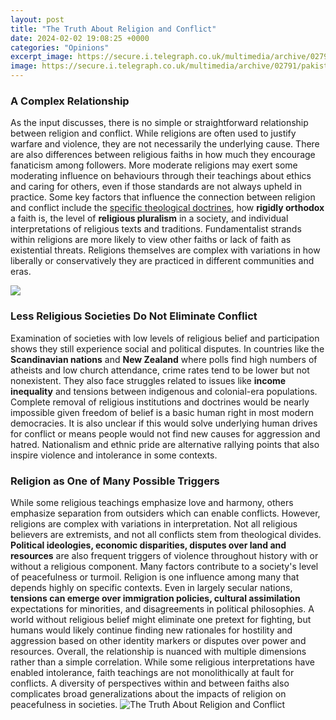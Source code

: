 ```yaml
---
layout: post
title: "The Truth About Religion and Conflict"
date: 2024-02-02 19:08:25 +0000
categories: "Opinions"
excerpt_image: https://secure.i.telegraph.co.uk/multimedia/archive/02791/pakistani-christia_2791042k.jpg
image: https://secure.i.telegraph.co.uk/multimedia/archive/02791/pakistani-christia_2791042k.jpg
---
```


### A Complex Relationship  
As the input discusses, there is no simple or straightforward relationship between religion and conflict. While religions are often used to justify warfare and violence, they are not necessarily the underlying cause. There are also differences between religious faiths in how much they encourage fanaticism among followers. More moderate religions may exert some moderating influence on behaviours through their teachings about ethics and caring for others, even if those standards are not always upheld in practice. 
Some key factors that influence the connection between religion and conflict include the [specific theological doctrines](https://store.fi.io.vn/woman-cant-resist-her-shiba-inu-dog-lover-1), how **rigidly orthodox** a faith is, the level of **religious pluralism** in a society, and individual interpretations of religious texts and traditions. Fundamentalist strands within religions are more likely to view other faiths or lack of faith as existential threats. Religions themselves are complex with variations in how liberally or conservatively they are practiced in different communities and eras.

![](https://d1e4pidl3fu268.cloudfront.net/13ceaad6-6e4c-436d-8298-c75ba703aca9/fullsizeoutput_7.jpeg)
### Less Religious Societies Do Not Eliminate Conflict  
Examination of societies with low levels of religious belief and participation shows they still experience social and political disputes. In countries like the **Scandinavian nations** and **New Zealand** where polls find high numbers of atheists and low church attendance, crime rates tend to be lower but not nonexistent. They also face struggles related to issues like **income inequality** and tensions between indigenous and colonial-era populations. 
Complete removal of religious institutions and doctrines would be nearly impossible given freedom of belief is a basic human right in most modern democracies. It is also unclear if this would solve underlying human drives for conflict or means people would not find new causes for aggression and hatred. Nationalism and ethnic pride are alternative rallying points that also inspire violence and intolerance in some contexts.
### Religion as One of Many Possible Triggers  
While some religious teachings emphasize love and harmony, others emphasize separation from outsiders which can enable conflicts. However, religions are complex with variations in interpretation. Not all religious believers are extremists, and not all conflicts stem from theological divides. **Political ideologies, economic disparities, disputes over land and resources** are also frequent triggers of violence throughout history with or without a religious component. 
Many factors contribute to a society's level of peacefulness or turmoil. Religion is one influence among many that depends highly on specific contexts. Even in largely secular nations, **tensions can emerge over immigration policies, cultural assimilation** expectations for minorities, and disagreements in political philosophies. A world without religious belief might eliminate one pretext for fighting, but humans would likely continue finding new rationales for hostility and aggression based on other identity markers or disputes over power and resources. 
Overall, the relationship is nuanced with multiple dimensions rather than a simple correlation. While some religious interpretations have enabled intolerance, faith teachings are not monolithically at fault for conflicts. A diversity of perspectives within and between faiths also complicates broad generalizations about the impacts of religion on peacefulness in societies.
![The Truth About Religion and Conflict](https://secure.i.telegraph.co.uk/multimedia/archive/02791/pakistani-christia_2791042k.jpg)